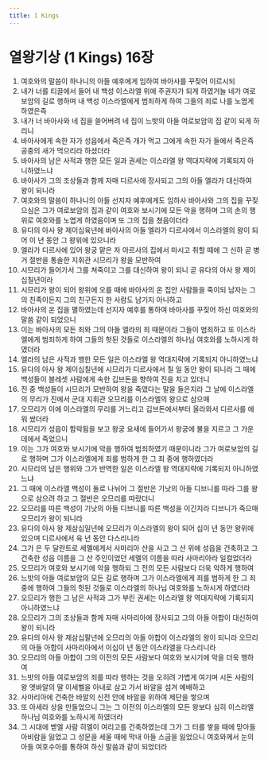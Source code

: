 ```yaml
---
title: 1 Kings
---
```


# 열왕기상 (1 Kings) 16장
1. 여호와의 말씀이 하나니의 아들 예후에게 임하여 바아사를 꾸짖어 이르시되
1. 내가 너를 티끌에서 들어 내 백성 이스라엘 위에 주권자가 되게 하였거늘 네가 여로보암의 길로 행하며 내 백성 이스라엘에게 범죄하게 하여 그들의 죄로 나를 노엽게 하였은즉
1. 내가 너 바아사와 네 집을 쓸어버려 네 집이 느밧의 아들 여로보암의 집 같이 되게 하리니
1. 바아사에게 속한 자가 성읍에서 죽은즉 개가 먹고 그에게 속한 자가 들에서 죽은즉 공중의 새가 먹으리라 하셨더라
1. 바아사의 남은 사적과 행한 모든 일과 권세는 이스라엘 왕 역대지략에 기록되지 아니하였느냐
1. 바아사가 그의 조상들과 함께 자매 디르사에 장사되고 그의 아들 엘라가 대신하여 왕이 되니라
1. 여호와의 말씀이 하나니의 아들 선지자 예후에게도 임하사 바아사와 그의 집을 꾸짖으심은 그가 여로보암의 집과 같이 여호와 보시기에 모든 악을 행하며 그의 손의 행위로 여호와를 노엽게 하였음이며 또 그의 집을 쳤음이더라
1. 유다의 아사 왕 제이십육년에 바아사의 아들 엘라가 디르사에서 이스라엘의 왕이 되어 이 년 동안 그 왕위에 있으니라
1. 엘라가 디르사에 있어 왕궁 맡은 자 아르사의 집에서 마시고 취할 때에 그 신하 곧 병거 절반을 통솔한 지휘관 시므리가 왕을 모반하여
1. 시므리가 들어가서 그를 쳐죽이고 그를 대신하여 왕이 되니 곧 유다의 아사 왕 제이십칠년이라
1. 시므리가 왕이 되어 왕위에 오를 때에 바아사의 온 집안 사람들을 죽이되 남자는 그의 친족이든지 그의 친구든지 한 사람도 남기지 아니하고
1. 바아사의 온 집을 멸하였는데 선지자 예후를 통하여 바아사를 꾸짖어 하신 여호와의 말씀 같이 되었으니
1. 이는 바아사의 모든 죄와 그의 아들 엘라의 죄 때문이라 그들이 범죄하고 또 이스라엘에게 범죄하게 하여 그들의 헛된 것들로 이스라엘의 하나님 여호와를 노하시게 하였더라
1. 엘라의 남은 사적과 행한 모든 일은 이스라엘 왕 역대지략에 기록되지 아니하였느냐
1. 유다의 아사 왕 제이십칠년에 시므리가 디르사에서 칠 일 동안 왕이 되니라 그 때에 백성들이 블레셋 사람에게 속한 깁브돈을 향하여 진을 치고 있더니
1. 진 중 백성들이 시므리가 모반하여 왕을 죽였다는 말을 들은지라 그 날에 이스라엘의 무리가 진에서 군대 지휘관 오므리를 이스라엘의 왕으로 삼으매
1. 오므리가 이에 이스라엘의 무리를 거느리고 깁브돈에서부터 올라와서 디르사를 에워 쌌더라
1. 시므리가 성읍이 함락됨을 보고 왕궁 요새에 들어가서 왕궁에 불을 지르고 그 가운데에서 죽었으니
1. 이는 그가 여호와 보시기에 악을 행하여 범죄하였기 때문이니라 그가 여로보암의 길로 행하며 그가 이스라엘에게 죄를 범하게 한 그 죄 중에 행하였더라
1. 시므리의 남은 행위와 그가 반역한 일은 이스라엘 왕 역대지략에 기록되지 아니하였느냐
1. 그 때에 이스라엘 백성이 둘로 나뉘어 그 절반은 기낫의 아들 디브니를 따라 그를 왕으로 삼으려 하고 그 절반은 오므리를 따랐더니
1. 오므리를 따른 백성이 기낫의 아들 디브니를 따른 백성을 이긴지라 디브니가 죽으매 오므리가 왕이 되니라
1. 유다의 아사 왕 제삼십일년에 오므리가 이스라엘의 왕이 되어 십이 년 동안 왕위에 있으며 디르사에서 육 년 동안 다스리니라
1. 그가 은 두 달란트로 세멜에게서 사마리아 산을 사고 그 산 위에 성읍을 건축하고 그 건축한 성읍 이름을 그 산 주인이었던 세멜의 이름을 따라 사마리아라 일컬었더라
1. 오므리가 여호와 보시기에 악을 행하되 그 전의 모든 사람보다 더욱 악하게 행하여
1. 느밧의 아들 여로보암의 모든 길로 행하며 그가 이스라엘에게 죄를 범하게 한 그 죄 중에 행하여 그들의 헛된 것들로 이스라엘의 하나님 여호와를 노하시게 하였더라
1. 오므리가 행한 그 남은 사적과 그가 부린 권세는 이스라엘 왕 역대지략에 기록되지 아니하였느냐
1. 오므리가 그의 조상들과 함께 자매 사마리아에 장사되고 그의 아들 아합이 대신하여 왕이 되니라
1. 유다의 아사 왕 제삼십팔년에 오므리의 아들 아합이 이스라엘의 왕이 되니라 오므리의 아들 아합이 사마리아에서 이십이 년 동안 이스라엘을 다스리니라
1. 오므리의 아들 아합이 그의 이전의 모든 사람보다 여호와 보시기에 악을 더욱 행하여
1. 느밧의 아들 여로보암의 죄를 따라 행하는 것을 오히려 가볍게 여기며 시돈 사람의 왕 엣바알의 딸 이세벨을 아내로 삼고 가서 바알을 섬겨 예배하고
1. 사마리아에 건축한 바알의 신전 안에 바알을 위하여 제단을 쌓으며
1. 또 아세라 상을 만들었으니 그는 그 이전의 이스라엘의 모든 왕보다 심히 이스라엘 하나님 여호와를 노하시게 하였더라
1. 그 시대에 벧엘 사람 히엘이 여리고를 건축하였는데 그가 그 터를 쌓을 때에 맏아들 아비람을 잃었고 그 성문을 세울 때에 막내 아들 스굽을 잃었으니 여호와께서 눈의 아들 여호수아를 통하여 하신 말씀과 같이 되었더라